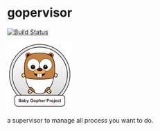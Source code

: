 # gopervisor
[![Build Status](https://travis-ci.org/ejunjsh/gopervisor.svg?branch=master)](https://travis-ci.org/ejunjsh/gopervisor)

[![baby-gopher](https://raw.githubusercontent.com/drnic/babygopher-site/gh-pages/images/babygopher-badge.png)](http://www.babygopher.org)

a supervisor to manage all process you want to do.
